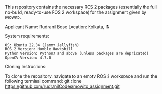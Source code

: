 This repository contains the necessary ROS 2 packages (essentially the full no-build, ready-to-use ROS 2 workspace) for the assignment given by Mowito.

Applicant Name: Rudranil Bose
Location: Kolkata, IN

System requirements:

    OS: Ubuntu 22.04 (Jammy Jellyfish)
    ROS 2 Version: Humble Hawksbill
    Python Version: Python3 and above (unless packages are depricated)
    OpenCV Version: 4.7.0

Cloning Instructions:

To clone the repository, navigate to an empty ROS 2 workspace and run the following terminal command:
                   git clone https://github.com/rudranilCodes/mowito_assignment.git

